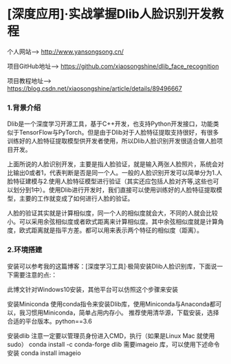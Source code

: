 # [深度应用]·实战掌握Dlib人脸识别开发教程
个人网站--> http://www.yansongsong.cn/

项目GitHub地址--> https://github.com/xiaosongshine/dlib_face_recognition

项目教程地址--> https://blog.csdn.net/xiaosongshine/article/details/89496667

### 1.背景介绍
Dlib是一个深度学习开源工具，基于C++开发，也支持Python开发接口，功能类似于TensorFlow与PyTorch。但是由于Dlib对于人脸特征提取支持很好，有很多训练好的人脸特征提取模型供开发者使用，所以Dlib人脸识别开发很适合做人脸项目开发。

上面所说的人脸识别开发，主要是指人脸验证，就是输入两张人脸照片，系统会对比输出0或者1，代表判断是否是同一个人。一般的人脸识别开发可以简单分为1.人脸特征建模与2.使用人脸特征模型进行验证（其实还应包括人脸对齐等,这些也可以划分到1中）。使用Dlib进行开发时，我们直接可以使用训练好的人脸特征提取模型，主要的工作就变成了如何进行人脸的验证。

人脸的验证其实就是计算相似度，同一个人的相似度就会大，不同的人就会比较小。可以采用余弦相似度或者欧式距离来计算相似度。其中余弦相似度就是计算角度，欧式距离就是指平方差。都可以用来表示两个特征的相似度（距离）。


### 2.环境搭建
安装可以参考我的这篇博客：[深度学习工具]·极简安装Dlib人脸识别库，下面说一下需要注意的点:：

此博文针对Windows10安装，其他平台可以仿照这个步骤来安装

安装Miniconda
使用conda指令来安装Dlib库，使用Miniconda与Anaconda都可以，我习惯用Miniconda，简单占用内存小。
推荐使用清华源，下载安装，选择合适的平台版本。python==3.6

安装dlib
注意一定要以管理员身份进入CMD，执行（如果是Linux Mac 就使用 sudo）
conda install -c conda-forge dlib
需要imageio 库，可以使用下述命令安装
conda install imageio
